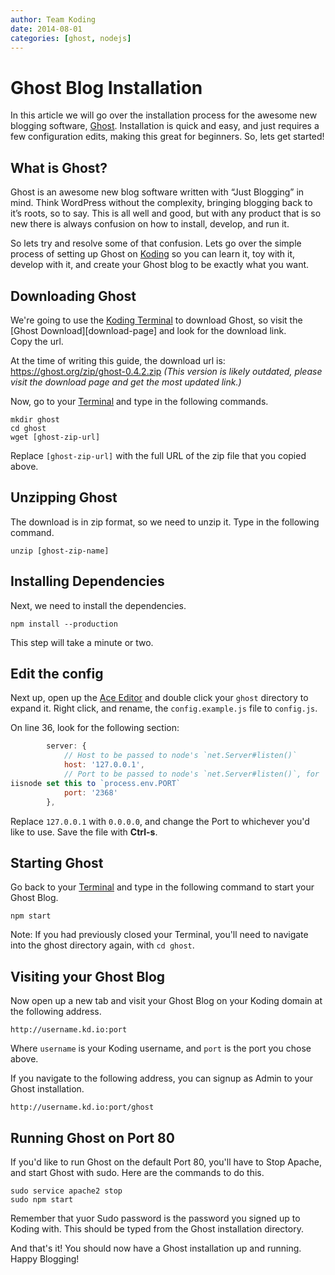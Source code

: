 ```yaml
---
author: Team Koding
date: 2014-08-01
categories: [ghost, nodejs]
---
```


# Ghost Blog Installation

In this article we will go over the installation process for the awesome 
new blogging software, [Ghost](https://ghost.org/). Installation is quick 
and easy, and just requires a few configuration edits, making this great 
for beginners. So, lets get started!


## What is Ghost?

Ghost is an awesome new blog software written with “Just Blogging” in 
mind. Think WordPress without the complexity, bringing blogging back to 
it’s roots, so to say. This is all well and good, but with any product 
that is so new there is always confusion on how to install, develop, and 
run it.

So lets try and resolve some of that confusion. Lets go over the simple 
process of setting up Ghost on [Koding](https://koding.com) so you can 
learn it, toy with it, develop with it, and create your Ghost blog to be 
exactly what you want.

## Downloading Ghost

We're going to use the [Koding Terminal][terminal] to download Ghost, so 
visit the [Ghost Download][download-page] and look for the download link.  
Copy the url.

At the time of writing this guide, the download url is: 
<https://ghost.org/zip/ghost-0.4.2.zip> *(This version is likely 
outdated, please visit the download page and get the most updated link.)*

Now, go to your [Terminal][terminal] and type in the following commands.

```
mkdir ghost
cd ghost
wget [ghost-zip-url]
```

Replace `[ghost-zip-url]` with the full URL of the zip file that you 
copied above.

## Unzipping Ghost

The download is in zip format, so we need to unzip it. Type in the 
following command.

```
unzip [ghost-zip-name]
```

## Installing Dependencies

Next, we need to install the dependencies.

```
npm install --production
```

This step will take a minute or two.

## Edit the config

Next up, open up the [Ace Editor][ace] and double click your `ghost` 
directory to expand it. Right click, and rename, the `config.example.js` 
file to `config.js`.

On line 36, look for the following section:

```javascript
        server: {
            // Host to be passed to node's `net.Server#listen()`
            host: '127.0.0.1',
            // Port to be passed to node's `net.Server#listen()`, for 
iisnode set this to `process.env.PORT`
            port: '2368'
        },
```

Replace `127.0.0.1` with `0.0.0.0`, and change the Port to whichever 
you'd like to use. Save the file with **Ctrl-s**.

## Starting Ghost

Go back to your [Terminal][terminal] and type in the following command to 
start your Ghost Blog.

```
npm start
```

Note: If you had previously closed your Terminal, you'll need to navigate 
into the ghost directory again, with `cd ghost`.

## Visiting your Ghost Blog

Now open up a new tab and visit your Ghost Blog on your Koding domain at 
the following address.

```
http://username.kd.io:port
```

Where `username` is your Koding username, and `port` is the port you 
chose above.

If you navigate to the following address, you can signup as Admin to your 
Ghost installation.

```
http://username.kd.io:port/ghost
```

## Running Ghost on Port 80

If you'd like to run Ghost on the default Port 80, you'll have to Stop 
Apache, and start Ghost with sudo. Here are the commands to do this.

```
sudo service apache2 stop
sudo npm start
```

Remember that yuor Sudo password is the password you signed up to Koding 
with. This should be typed from the Ghost installation directory.

And that's it! You should now have a Ghost installation up and running.  
Happy Blogging!


[ace]: https://koding.com/Ace
[terminal]: https://koding.com/Terminal
[download]: https://ghost.org/download/
